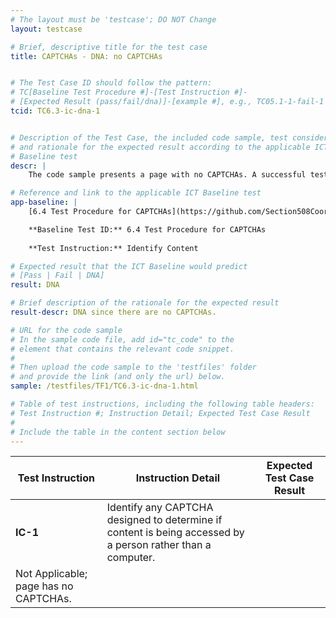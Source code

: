 ```yaml
---
# The layout must be 'testcase'; DO NOT Change
layout: testcase

# Brief, descriptive title for the test case
title: CAPTCHAs - DNA: no CAPTCHAs 


# The Test Case ID should follow the pattern: 
# TC[Baseline Test Procedure #]-[Test Instruction #]-
# [Expected Result (pass/fail/dna)]-[example #], e.g., TC05.1-1-fail-1
tcid: TC6.3-ic-dna-1


# Description of the Test Case, the included code sample, test considerations,
# and rationale for the expected result according to the applicable ICT
# Baseline test
descr: | 
    The code sample presents a page with no CAPTCHAs. A successful test should identify a DNA against Baseline Test 6.4 CAPTCHAs.

# Reference and link to the applicable ICT Baseline test
app-baseline: | 
    [6.4 Test Procedure for CAPTCHAs](https://github.com/Section508Coordinators/ICTTestingBaseline/blob/section508coordinators301/06Images.md#63-test-procedure-for-captchas)

    **Baseline Test ID:** 6.4 Test Procedure for CAPTCHAs
    
    **Test Instruction:** Identify Content

# Expected result that the ICT Baseline would predict
# [Pass | Fail | DNA]
result: DNA

# Brief description of the rationale for the expected result
result-descr: DNA since there are no CAPTCHAs.

# URL for the code sample
# In the sample code file, add id="tc_code" to the 
# element that contains the relevant code snippet.
#
# Then upload the code sample to the 'testfiles' folder 
# and provide the link (and only the url) below.
sample: /testfiles/TF1/TC6.3-ic-dna-1.html

# Table of test instructions, including the following table headers: 
# Test Instruction #; Instruction Detail; Expected Test Case Result
#
# Include the table in the content section below
---
```

| Test Instruction | Instruction Detail | Expected Test Case Result |
|------------------|--------------------|---------------------------|
| **IC-1** | Identify any CAPTCHA designed to determine if content is being accessed by a person rather than a computer.
| Not Applicable; page has no CAPTCHAs. |